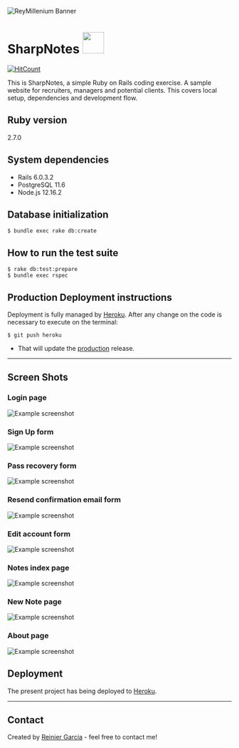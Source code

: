 ![ReyMillenium Banner](https://github.com/reymillenium/images/blob/master/reymillenium_banner_800x200.png)

# SharpNotes <img src="https://raw.githubusercontent.com/reymillenium/sharpspring_coding_challenge/master/app/assets/images/old-note-transparent.png" width="48" />
[![HitCount](http://hits.dwyl.com/{username}/https://githubcom/reymillenium/sharpspring_coding_challenge.svg)](http://hits.dwyl.com/{username}/https://githubcom/reymillenium/sharpspring_coding_challenge)

This is SharpNotes, a simple Ruby on Rails coding exercise. A sample website for recruiters, managers and potential clients. This covers local setup, dependencies and development flow.

## Ruby version
2.7.0

## System dependencies
- Rails 6.0.3.2
- PostgreSQL 11.6
- Node.js 12.16.2

## Database initialization

```
$ bundle exec rake db:create
```

## How to run the test suite

```
$ rake db:test:prepare
$ bundle exec rspec
```

## Production Deployment instructions

Deployment is fully managed by [Heroku](https://www.heroku.com/).
After any change on the code is necessary to execute on the terminal:
```
$ git push heroku
```
- That will update the [production](https://sharp-notes.herokuapp.com/) release.

***

## Screen Shots

### Login page
![Example screenshot](./app/assets/images/screenshots/devise/login.png)

### Sign Up form
![Example screenshot](./app/assets/images/screenshots/devise/create_account_form.png)

### Pass recovery form
![Example screenshot](./app/assets/images/screenshots/devise/password_recovery_form.png)

### Resend confirmation email form
![Example screenshot](app/assets/images/screenshots/devise/resend_confirmation_email_form.png)

### Edit account form
![Example screenshot](app/assets/images/screenshots/devise/edit_account_form.png)

### Notes index page
![Example screenshot](app/assets/images/screenshots/notes/notes_index_page.png)

### New Note page
![Example screenshot](app/assets/images/screenshots/notes/new_note_page.png)

### About page
![Example screenshot](app/assets/images/screenshots/about_page.png)

## Deployment

The present project has being deployed to [Heroku](https://sharp-notes.herokuapp.com/).

***
## Contact
Created by [Reinier Garcia](https://reiniergarcia.dev/) - feel free to contact me!



